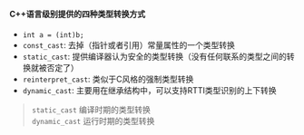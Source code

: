 #### C++语言级别提供的四种类型转换方式
- ```int a = (int)b;```
- ```const_cast```: 去掉（指针或者引用）常量属性的一个类型转换
- ```static_cast```: 提供编译器认为安全的类型转换（没有任何联系的类型之间的转换就被否定了）
- ```reinterpret_cast```: 类似于C风格的强制类型转换
- ```dynamic_cast```: 主要用在继承结构中，可以支持RTTI类型识别的上下转换
> ```static_cast``` 编译时期的类型转换  
  ```dynamic_cast``` 运行时期的类型转换